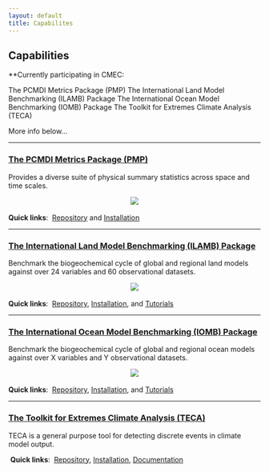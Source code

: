 ```yaml
---
layout: default
title: Capabilites
---
```


## Capabilities

**Currently participating in CMEC:

The PCMDI Metrics Package (PMP)
The International Land Model Benchmarking (ILAMB) Package
The International Ocean Model Benchmarking (IOMB) Package
The Toolkit for Extremes Climate Analysis (TECA)

More info below...

******

<!-- PMP -->
<div class="span4 box">
<h3><a class="reference internal" href="pmp.html">The PCMDI Metrics Package (PMP)</a></h3>
<p>Provides a diverse suite of physical summary statistics across space and time scales.</p>
<center><a border="0" href="pmp.html"><img src="{{site.baseurl}}/assets/images/pmp_cover_side_sm.png"></a></center>
<br>
<strong>Quick links</strong>:&nbsp;
<a href="https://github.com/PCMDI/pcmdi_metrics">Repository</a> and
<a href="https://github.com/PCMDI/pcmdi_metrics/wiki/Install-using-Anaconda">Installation</a>
</div>

******

<!-- ILAMB -->
<div class="span4 box">
<h3><a class="reference internal" href="ilamb.html">The International Land Model Benchmarking (ILAMB) Package</a></h3>
<p>Benchmark the biogeochemical cycle of global and regional land models against over 24 variables and 60 observational datasets.</p>
<center><a border="0" href="ilamb.html"><img src="{{site.baseurl}}/assets/images/ilamb_biomass_sm.png"></a></center>
<br>
<strong>Quick links</strong>:&nbsp;
<a href="https://bitbucket.org/ncollier/ilamb">Repository</a>,
<a href="http://ilamb.ornl.gov/doc/install.html">Installation</a>, and
<a href="http://ilamb.ornl.gov/doc/tutorial.html">Tutorials</a>
<!--
<a href="http://ilamb.ornl.gov/CMIP5">CMIP5 Results</a>,
<a href="http://ilamb.ornl.gov/CLM">CLM Results</a>
-->
</div>

******

<!-- IOMB -->
<div class="span4 box">
<h3><a class="reference internal" href="iomb.html">The International Ocean Model Benchmarking (IOMB) Package</a></h3>
<p>Benchmark the biogeochemical cycle of global and regional ocean models against over X variables and Y observational datasets.</p>
<center><a border="0" href="iomb.html"><img src="{{site.baseurl}}/assets/images/iomb_temperature_sm.png"></a></center>
<br>
<strong>Quick links</strong>:&nbsp;
<a href="https://bitbucket.org/ncollier/ilamb">Repository</a>,
<a href="http://ilamb.ornl.gov/doc/install.html">Installation</a>, and
<a href="http://ilamb.ornl.gov/doc/tutorial.html">Tutorials</a>
<!--
<a href="http://ilamb.ornl.gov/CMIP5">Sample Results</a>
-->
</div>

******

<!-- TECA -->
<div class="span4 box">
<h3><a class="reference internal" href="teca.html">The Toolkit for Extremes Climate Analysis (TECA)</a></h3>
<p>TECA is a general purpose tool for detecting discrete events in climate model output.</p>
<img src="">
<strong>Quick links</strong>:&nbsp;
<a href="https://github.com/LBL-EESA/TECA">Repository</a>,
<a href="https://github.com/LBL-EESA/TECA_superbuild">Installation</a>,
<a href="https://github.com/LBL-EESA/TECA/blob/master/doc/teca_users_guide.pdf">Documentation</a>

</div>

